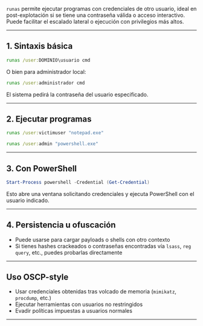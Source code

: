 `runas` permite ejecutar programas con credenciales de otro usuario, ideal en post-explotación si se tiene una contraseña válida o acceso interactivo. Puede facilitar el escalado lateral o ejecución con privilegios más altos.

---

## 1. Sintaxis básica
```cmd
runas /user:DOMINIO\usuario cmd
```

O bien para administrador local:
```cmd
runas /user:administrador cmd
```

El sistema pedirá la contraseña del usuario especificado.

---

## 2. Ejecutar programas
```cmd
runas /user:victimuser "notepad.exe"
```
```cmd
runas /user:admin "powershell.exe"
```

---

## 3. Con PowerShell
```powershell
Start-Process powershell -Credential (Get-Credential)
```

Esto abre una ventana solicitando credenciales y ejecuta PowerShell con el usuario indicado.

---

## 4. Persistencia u ofuscación
- Puede usarse para cargar payloads o shells con otro contexto
- Si tienes hashes crackeados o contraseñas encontradas vía `lsass`, `reg query`, etc., puedes probarlas directamente

---

## Uso OSCP-style
- Usar credenciales obtenidas tras volcado de memoria (`mimikatz`, `procdump`, etc.)
- Ejecutar herramientas con usuarios no restringidos
- Evadir políticas impuestas a usuarios normales

---
